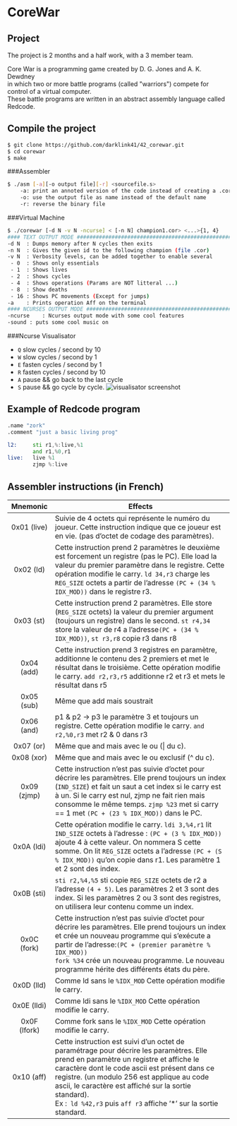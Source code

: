 CoreWar
==============

Project
-------
The project is 2 months and a half work, with a 3 member team.

Core War is a programming game created by D. G. Jones and A. K. Dewdney\
in which two or more battle programs (called "warriors") compete for control of a virtual computer.\
These battle programs are written in an abstract assembly language called Redcode.

Compile the project
------------

```sh
$ git clone https://github.com/darklink41/42_corewar.git
$ cd corewar
$ make
```

###Assembler


```sh
$ ./asm [-a][-o output file][-r] <sourcefile.s>
	-a: print an annoted version of the code instead of creating a .cor file
	-o: use the output file as name instead of the default name
	-r: reverse the binary file
```

###Virtual Machine
```sh
$ ./corewar [-d N -v N -ncurse] < [-n N] champion1.cor> <...>{1, 4}
#### TEXT OUTPUT MODE ##########################################################
-d N  : Dumps memory after N cycles then exits
-n N  : Gives the given id to the following champion (file .cor)
-v N  : Verbosity levels, can be added together to enable several
 - 0  : Shows only essentials
 - 1  : Shows lives
 - 2  : Shows cycles
 - 4  : Shows operations (Params are NOT litteral ...)
 - 8  : Show deaths
 - 16 : Shows PC movements (Except for jumps)
-a    : Prints operation Aff on the terminal
#### NCURSES OUTPUT MODE ########################################################
-ncurse    : Ncurses output mode with some cool features
-sound : puts some cool music on
```
###Ncurse Visualisator
* `Q` slow cycles / second by 10
* `W` slow cycles / second by 1
* `E` fasten cycles / second by 1
* `R` fasten cycles / second by 10
* `A` pause && go back to the last cycle 
* `S` pause && go cycle by cycle.
![visualisator screenshot](./screenshots/example.png?raw=true "Corewar Visualisator")

Example of Redcode program
------------
```asm
.name "zork"
.comment "just a basic living prog"

l2:     sti r1,%:live,%1
        and r1,%0,r1
live:   live %1
        zjmp %:live
```

Assembler instructions (in French)
--------

| Mnemonic |                               Effects                        |
|:----------:| ----------------------------------------------------------- |
| 0x01 (live)|Suivie de 4 octets qui représente le numéro du joueur. Cette instruction indique que ce joueur est en vie. (pas d’octet de codage des paramètres).                                    |
|0x02 (ld)|Cette instruction prend 2 paramètres le deuxième est forcement un registre (pas le PC). Elle load la valeur du premier paramètre dans le registre. Cette opération modifie le carry. ``ld 34,r3`` charge les `REG_SIZE` octets a partir de l’adresse `(PC + (34 % IDX_MOD))` dans le registre r3.|
|0x03 (st)|Cette instruction prend 2 paramètres. Elle store (`REG_SIZE` octets) la valeur du premier argument (toujours un registre) dans le second. `st r4,34` store la valeur de r4 a l’adresse`(PC + (34 % IDX_MOD))`, `st r3,r8` copie r3 dans r8|
|0x04 (add)|Cette instruction prend 3 registres en paramètre, additionne le contenu des 2 premiers et met le résultat dans le troisième. Cette opération modifie le carry. `add r2,r3,r5` additionne r2 et r3 et mets le résultat dans r5|
|0x05 (sub)|Même que add mais soustrait|
|0x06 (and)|p1 & p2 -> p3 le paramètre 3 et toujours un registre. Cette opération modifie le carry. `and r2,%0,r3` met r2 & 0 dans r3|
|0x07 (or)|Même que and mais avec le ou (&#124; du c).|
|0x08 (xor)|Même que and mais avec le ou exclusif (^ du c).|
|0x09 (zjmp)|Cette instruction n’est pas suivie d’octet pour décrire les paramètres. Elle prend toujours un index (`IND_SIZE`) et fait un saut a cet index si le carry est à un. Si le carry est nul, zjmp ne fait rien mais consomme le même temps. `zjmp %23` met si carry == 1 met `(PC + (23 % IDX_MOD))` dans le PC.|
|0x0A (ldi)|Cette opération modifie le carry. `ldi 3,%4,r1` lit `IND_SIZE` octets à l’adresse : `(PC + (3 % IDX_MOD))` ajoute 4 à cette valeur. On nommera S cette somme. On lit `REG_SIZE` octets a l’adresse `(PC + (S % IDX_MOD))` qu’on copie dans r1. Les paramètre 1 et 2 sont des index.|
|0x0B (sti)|`sti r2,%4,%5` sti copie `REG_SIZE` octets de r2 a l’adresse `(4 + 5)`. Les paramètres 2 et 3 sont des index. Si les paramètres 2 ou 3 sont des registres, on utilisera leur contenu comme un index.|
0x0C (fork)|Cette instruction n’est pas suivie d’octet pour décrire les paramètres. Elle prend toujours un index et crée un nouveau programme qui s’exécute a partir de l’adresse:`(PC + (premier paramètre % IDX_MOD))`<br>`fork %34` crée un nouveau programme. Le nouveau programme hérite des différents états du père.|
0x0D (lld)|Comme ld sans le `%IDX_MOD` Cette opération modifie le carry.|
0x0E (lldi)|Comme ldi sans le `%IDX_MOD` Cette opération modifie le carry.|
0x0F (lfork)|Comme fork sans le `%IDX_MOD` Cette opération modifie le carry.|
0x10 (aff)|Cette instruction est suivi d’un octet de paramétrage pour décrire les paramètres. Elle prend en paramètre un registre et affiche le caractère dont le code ascii est présent dans ce registre. (un modulo 256 est applique au code ascii, le caractère est affiché sur la sortie standard).<br>Ex :` ld %42,r3` puis `aff r3` affiche ’*’ sur la sortie standard.|
